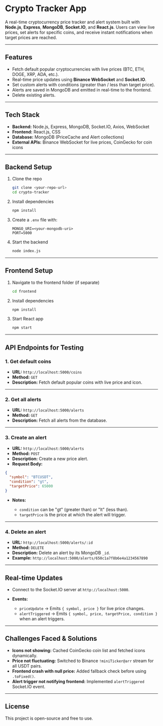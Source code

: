 # Crypto Tracker App

A real-time cryptocurrency price tracker and alert system built with **Node.js**, **Express**, **MongoDB**, **Socket.IO**, and **React.js**. Users can view live prices, set alerts for specific coins, and receive instant notifications when target prices are reached.

---

## Features

* Fetch default popular cryptocurrencies with live prices (BTC, ETH, DOGE, XRP, ADA, etc.).
* Real-time price updates using **Binance WebSocket** and **Socket.IO**.
* Set custom alerts with conditions (greater than / less than target price).
* Alerts are saved in MongoDB and emitted in real-time to the frontend.
* Delete existing alerts.

---

## Tech Stack

* **Backend:** Node.js, Express, MongoDB, Socket.IO, Axios, WebSocket
* **Frontend:** React.js, CSS
* **Database:** MongoDB (PriceCache and Alert collections)
* **External APIs:** Binance WebSocket for live prices, CoinGecko for coin icons

---

## Backend Setup

1. Clone the repo

   ```bash
   git clone <your-repo-url>
   cd crypto-tracker
   ```

2. Install dependencies

   ```bash
   npm install
   ```

3. Create a `.env` file with:

   ```
   MONGO_URI=<your-mongodb-uri>
   PORT=5000
   ```

4. Start the backend

   ```bash
   node index.js
   ```

---

## Frontend Setup

1. Navigate to the frontend folder (if separate)

   ```bash
   cd frontend
   ```

2. Install dependencies

   ```bash
   npm install
   ```

3. Start React app

   ```bash
   npm start
   ```

---

## API Endpoints for Testing

### 1. Get default coins

* **URL:** `http://localhost:5000/coins`
* **Method:** `GET`
* **Description:** Fetch default popular coins with live price and icon.

---

### 2. Get all alerts

* **URL:** `http://localhost:5000/alerts`
* **Method:** `GET`
* **Description:** Fetch all alerts from the database.

---

### 3. Create an alert

* **URL:** `http://localhost:5000/alerts`
* **Method:** `POST`
* **Description:** Create a new price alert.
* **Request Body:**

```json
{
  "symbol": "BTCUSDT",
  "condition": "gt",
  "targetPrice": 65000
}
```

* **Notes:**

  * `condition` can be "gt" (greater than) or "lt" (less than).
  * `targetPrice` is the price at which the alert will trigger.

---

### 4. Delete an alert

* **URL:** `http://localhost:5000/alerts/:id`
* **Method:** `DELETE`
* **Description:** Delete an alert by its MongoDB `_id`.
* **Example:** `http://localhost:5000/alerts/650c1a7f8b6e4a1234567890`

---

## Real-time Updates

* Connect to the Socket.IO server at `http://localhost:5000`.
* **Events:**

  * `priceUpdate` → Emits `{ symbol, price }` for live price changes.
  * `alertTriggered` → Emits `{ symbol, price, targetPrice, condition }` when an alert triggers.

---

## Challenges Faced & Solutions

* **Icons not showing:** Cached CoinGecko coin list and fetched icons dynamically.
* **Price not fluctuating:** Switched to Binance `!miniTicker@arr` stream for all USDT pairs.
* **Frontend crash with null price:** Added fallback check before using `.toFixed()`.
* **Alert trigger not notifying frontend:** Implemented `alertTriggered` Socket.IO event.

---

## License

This project is open-source and free to use.
